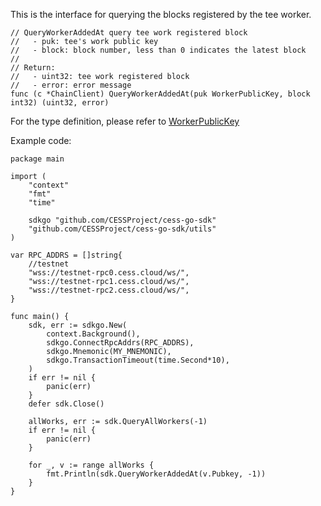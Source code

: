 This is the interface for querying the blocks registered by the tee worker.

```golang
// QueryWorkerAddedAt query tee work registered block
//   - puk: tee's work public key
//   - block: block number, less than 0 indicates the latest block
//
// Return:
//   - uint32: tee work registered block
//   - error: error message
func (c *ChainClient) QueryWorkerAddedAt(puk WorkerPublicKey, block int32) (uint32, error)
```

For the type definition, please refer to [WorkerPublicKey](../chain_type.md#Type-definition)

Example code:
```golang
package main

import (
    "context"
    "fmt"
    "time"

    sdkgo "github.com/CESSProject/cess-go-sdk"
    "github.com/CESSProject/cess-go-sdk/utils"
)

var RPC_ADDRS = []string{
    //testnet
    "wss://testnet-rpc0.cess.cloud/ws/",
    "wss://testnet-rpc1.cess.cloud/ws/",
    "wss://testnet-rpc2.cess.cloud/ws/",
}

func main() {
	sdk, err := sdkgo.New(
		context.Background(),
		sdkgo.ConnectRpcAddrs(RPC_ADDRS),
		sdkgo.Mnemonic(MY_MNEMONIC),
		sdkgo.TransactionTimeout(time.Second*10),
	)
	if err != nil {
		panic(err)
	}
	defer sdk.Close()

	allWorks, err := sdk.QueryAllWorkers(-1)
	if err != nil {
		panic(err)
	}

	for _, v := range allWorks {
		fmt.Println(sdk.QueryWorkerAddedAt(v.Pubkey, -1))
	}
}
```